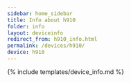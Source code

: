 ```yaml
---
sidebar: home_sidebar
title: Info about h910
folder: info
layout: deviceinfo
redirect_from: h910_info.html
permalink: /devices/h910/
device: h910
---
```

{% include templates/device_info.md %}
